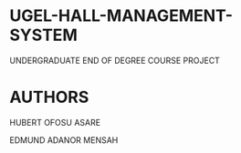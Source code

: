 # UGEL-HALL-MANAGEMENT-SYSTEM
UNDERGRADUATE END OF DEGREE COURSE PROJECT

# AUTHORS
HUBERT OFOSU ASARE

EDMUND ADANOR MENSAH
